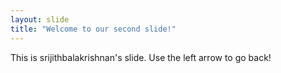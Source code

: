 ```yaml
---
layout: slide
title: "Welcome to our second slide!"
---
```

This is srijithbalakrishnan's slide.
Use the left arrow to go back!
